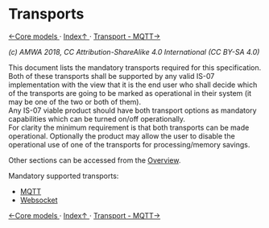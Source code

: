 # Transports
[←Core models ](4.0._Core_models.md) · [ Index↑ ](..) · [Transport - MQTT→](5.1._Transport_-_MQTT.md)

_(c) AMWA 2018, CC Attribution-ShareAlike 4.0 International (CC BY-SA 4.0)_

This document lists the mandatory transports required for this specification.
Both of these transports shall be supported by any valid IS-07 implementation with the view that it is the end user who shall decide which of the transports are going to be marked as operational in their system (it may be one of the two or both of them).  
Any IS-07 viable product should have both transport options as mandatory capabilities which can be turned on/off operationally.  
For clarity the minimum requirement is that both transports can be made operational. Optionally the product may allow the user to disable the operational use of one of the transports for processing/memory savings.

Other sections can be accessed from the [Overview](1.0._Overview.md).

Mandatory supported transports:

* [MQTT](5.1._Transport_-_MQTT.md)
* [Websocket](5.2._Transport_-_Websocket.md)

[←Core models ](4.0._Core_models.md) · [ Index↑ ](..) · [Transport - MQTT→](5.1._Transport_-_MQTT.md)
